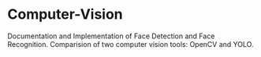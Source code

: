 # Computer-Vision
Documentation and Implementation of Face Detection and Face Recognition. 
Comparision of two computer vision tools: OpenCV and YOLO.
